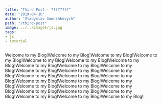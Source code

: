 ```yaml
---
title: "Third Post - ????????"
date: "2019-04-16"
author: "Vladyslav Ganushkevych"
path: "/third-post"
image: ../../images/js.jpg
tags:
- js
- tutorial
---
```

Welcome to my Blog!Welcome to my Blog!Welcome to my Blog!Welcome to my Blog!Welcome to my Blog!Welcome to my Blog!Welcome to my Blog!Welcome to my Blog!Welcome to my Blog!Welcome to my Blog!Welcome to my Blog!Welcome to my Blog!Welcome to my Blog!Welcome to my Blog!Welcome to my Blog!Welcome to my Blog!Welcome to my Blog!Welcome to my Blog!Welcome to my Blog!Welcome to my Blog!Welcome to my Blog!Welcome to my Blog!Welcome to my Blog!Welcome to my Blog!Welcome to my Blog!Welcome to my Blog!Welcome to my Blog!Welcome to my Blog!